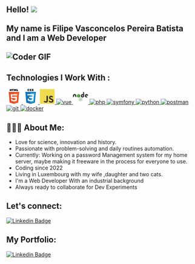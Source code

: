 <h2 align="left">
 <abc>
  <br>Hello! <img src="https://user-images.githubusercontent.com/42378118/110234147-e3259600-7f4e-11eb-95be-0c4047144dea.gif" width="30"><br>
  <br> My name is Filipe Vasconcelos Pereira Batista and I am a Web Developer<br>
  <br>
    <img src="https://media.giphy.com/media/SWoSkN6DxTszqIKEqv/giphy.gif" alt="Coder GIF" width="500">
 </abc>
</h2> 
<h2 align="left"> Technologies I Work With :</h2>
<p align="left">
    <a href="https://www.w3.org/html/" target="_blank"> <img src="https://raw.githubusercontent.com/devicons/devicon/master/icons/html5/html5-original-wordmark.svg" alt="html5" width="40" height="40"/> </a>
    <a href="https://www.w3schools.com/css/" target="_blank"> <img src="https://raw.githubusercontent.com/devicons/devicon/master/icons/css3/css3-original-wordmark.svg" alt="css3" width="40" height="40"/> </a>
    <a href="https://developer.mozilla.org/en-US/docs/Web/JavaScript" target="_blank"> <img src="https://raw.githubusercontent.com/devicons/devicon/master/icons/javascript/javascript-original.svg" alt="javascript" width="40" height="40"/> </a>
    <a href="https://vuejs.org/" target="_blank"> <img src="https://www.vectorlogo.zone/logos/vuejs/vuejs-icon.svg" alt="vue" width="40" height="40"/> </a>
    <a href="https://nodejs.org" target="_blank"> <img src="https://raw.githubusercontent.com/devicons/devicon/master/icons/nodejs/nodejs-original-wordmark.svg" alt="nodejs" width="40" height="40"/> </a>
    <a href="https://www.php.net/" target="_blank"> <img src="https://www.vectorlogo.zone/logos/php/php-ar21.svg" alt="php" width="40" height="40"/> </a>
    <a href="https://symfony.com/" target="_blank"> <img src="https://www.vectorlogo.zone/logos/symfony/symfony-icon.svg" alt="symfony" width="40" height="40"/> </a>
    <a href="https://www.python.org/" target="_blank"> <img src="https://www.vectorlogo.zone/logos/python/python-icon.svg" alt="python" width="40" height="40"/> </a>
    <a href="https://www.postman.com/" target="_blank"> <img src="https://www.vectorlogo.zone/logos/getpostman/getpostman-icon.svg" alt="postman" width="40" height="40"/> </a>
    <a href="https://git-scm.com/" target="_blank"> <img src="https://www.vectorlogo.zone/logos/git-scm/git-scm-icon.svg" alt="git" width="40" height="40"/> </a>
    <a href="https://www.docker.com/" target="_blank"> <img src="https://www.vectorlogo.zone/logos/docker/docker-icon.svg" alt="docker" width="40" height="40"/> </a>
</p>

<h2 align="left">👨🏻‍💻 About Me:</h2>

- Love for science, innovation and history.
- Passionate with problem-solving and daily routines automation.
- Currently: Working on a password Management system for my home server, maybe making it freeware in the process for everyone to use.
- Coding since 2022
- Living in Luxembourg with my  wife ,daughter and two cats.
- I'm a Web Developer With an industrial background
- Always ready to collaborate for Dev Experiments


<h2 align="left"> Let's connect:</h2>

[![Linkedin Badge](https://img.shields.io/badge/-FilipeVasconcelosBatista-blue?style=flat-square&logo=Linkedin&logoColor=white&link=https://www.linkedin.com/in/filipevasconcelosbatista/)](https://www.linkedin.com/in/filipevasconcelosbatista) 


<h2 align="left"> My Portfolio:</h2>

[![Linkedin Badge](https://img.shields.io/badge/-FilipeVasconcelosBatista-blue?style=flat-square&logo=Linkedin&logoColor=white&link=https://www.linkedin.com/in/filipevasconcelosbatista/)](https://portfolio.filipehome.pt) 
